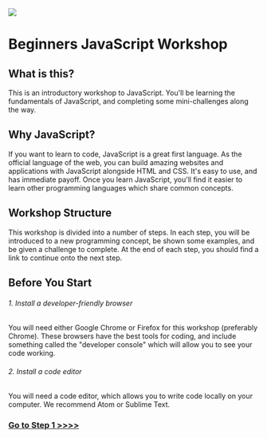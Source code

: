 <img src="https://github.com/node-girls/workshop-cms/blob/master/readme-images/logo.png?raw=true">

# Beginners JavaScript Workshop

## What is this?

This is an introductory workshop to JavaScript. You'll be learning the fundamentals of JavaScript, and completing some mini-challenges along the way.

## Why JavaScript?

If you want to learn to code, JavaScript is a great first language. As the official language of the web, you can build amazing websites and applications with JavaScript alongside HTML and CSS. It's easy to use, and has immediate payoff. Once you learn JavaScript, you'll find it easier to learn other programming languages which share common concepts.

## Workshop Structure

This workshop is divided into a number of steps. In each step, you will be introduced to a new programming concept, be shown some examples, and be given a challenge to complete. At the end of each step, you should find a link to continue onto the next step.

## Before You Start

###### 1. Install a developer-friendly browser

You will need either Google Chrome or Firefox for this workshop (preferably Chrome). These browsers have the best tools for coding, and include something called the "developer console" which will allow you to see your code working.

###### 2. Install a code editor

You will need a code editor, which allows you to write code locally on your computer. We recommend Atom or Sublime Text.

### [Go to Step 1 >>>>](https://github.com/node-girls/beginners-javascript/blob/master/step01.md)
